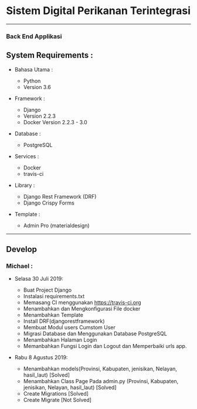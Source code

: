# Sistem Digital Perikanan Terintegrasi
----------------------------------------------------

### Back End Applikasi

## System Requirements :
* Bahasa Utama :
  - Python
  - Version 3.6

* Framework :
  - Django
  - Version 2.2.3
  - Docker Version 2.2.3 - 3.0

* Database :
  - PostgreSQL

* Services :
  - Docker
  - travis-ci

* Library :
  - Django Rest Framework (DRF)
  - Django Crispy Forms

* Template :
  - Admin Pro (materialdesign)
----------------------------------------------------

## Develop

### Michael :

* Selasa 30 Juli 2019:
  - Buat Project Django
  - Instalasi requirements.txt
  - Memasang CI menggunakan https://travis-ci.org
  - Menambahkan dan Mengkonfigurasi File docker
  - Menambahkan Template
  - Install DRF(djangorestframework)
  - Membuat Modul users Cumstom User
  - Migrasi Database dan Menggunakan Database PostgreSQL
  - Menambahkan Halaman Login
  - Memanbahkan Fungsi Login dan Logout dan Memperbaiki urls app.

* Rabu 8 Agustus 2019:
  - Menambahkan models(Provinsi, Kabupaten, jenisikan, Nelayan, hasil_laut) [Solved]
  - Menambahkan Class Page Pada admin.py (Provinsi, Kabupaten, jenisikan, Nelayan, hasil_laut) [Solved]
  - Create Migrations [Solved]
  - Create Migrate [Not Solved]

